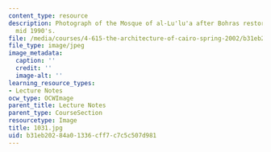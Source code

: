 ```yaml
---
content_type: resource
description: Photograph of the Mosque of al-Lu'lu'a after Bohras restoration of the
  mid 1990's.
file: /media/courses/4-615-the-architecture-of-cairo-spring-2002/b31eb20284a01336cff7c7c5c507d981_1031.jpg
file_type: image/jpeg
image_metadata:
  caption: ''
  credit: ''
  image-alt: ''
learning_resource_types:
- Lecture Notes
ocw_type: OCWImage
parent_title: Lecture Notes
parent_type: CourseSection
resourcetype: Image
title: 1031.jpg
uid: b31eb202-84a0-1336-cff7-c7c5c507d981
---
```


